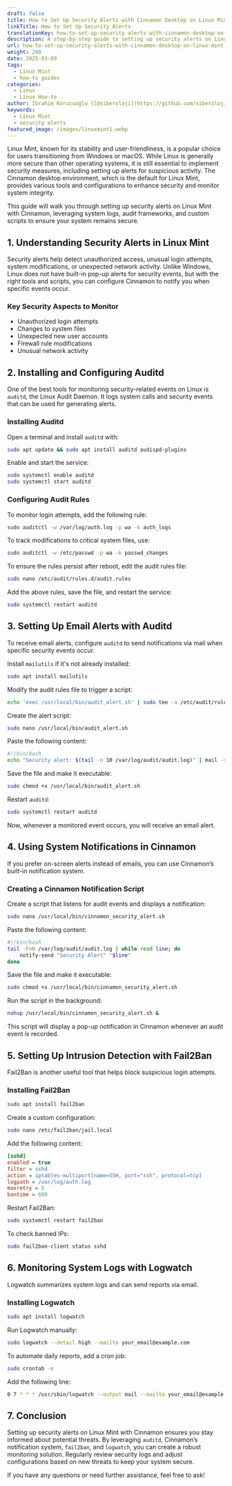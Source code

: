 ```yaml
---
draft: false
title: How to Set Up Security Alerts with Cinnamon Desktop on Linux Mint
linkTitle: How to Set Up Security Alerts
translationKey: how-to-set-up-security-alerts-with-cinnamon-desktop-on-linux-mint
description: A step-by-step guide to setting up security alerts on Linux Mint with Cinnamon, ensuring your system remains secure.
url: how-to-set-up-security-alerts-with-cinnamon-desktop-on-linux-mint
weight: 260
date: 2025-03-09
tags:
  - Linux Mint
  - how-to guides
categories:
  - Linux
  - Linux How-to
author: İbrahim Korucuoğlu ([@siberoloji](https://github.com/siberoloji))
keywords:
  - Linux Mint
  - security alerts
featured_image: /images/linuxmint1.webp
---
```

Linux Mint, known for its stability and user-friendliness, is a popular choice for users transitioning from Windows or macOS. While Linux is generally more secure than other operating systems, it is still essential to implement security measures, including setting up alerts for suspicious activity. The Cinnamon desktop environment, which is the default for Linux Mint, provides various tools and configurations to enhance security and monitor system integrity.

This guide will walk you through setting up security alerts on Linux Mint with Cinnamon, leveraging system logs, audit frameworks, and custom scripts to ensure your system remains secure.

## 1. Understanding Security Alerts in Linux Mint

Security alerts help detect unauthorized access, unusual login attempts, system modifications, or unexpected network activity. Unlike Windows, Linux does not have built-in pop-up alerts for security events, but with the right tools and scripts, you can configure Cinnamon to notify you when specific events occur.

### Key Security Aspects to Monitor

- Unauthorized login attempts
- Changes to system files
- Unexpected new user accounts
- Firewall rule modifications
- Unusual network activity

## 2. Installing and Configuring Auditd

One of the best tools for monitoring security-related events on Linux is `auditd`, the Linux Audit Daemon. It logs system calls and security events that can be used for generating alerts.

### Installing Auditd

Open a terminal and install `auditd` with:

```bash
sudo apt update && sudo apt install auditd audispd-plugins
```

Enable and start the service:

```bash
sudo systemctl enable auditd
sudo systemctl start auditd
```

### Configuring Audit Rules

To monitor login attempts, add the following rule:

```bash
sudo auditctl -w /var/log/auth.log -p wa -k auth_logs
```

To track modifications to critical system files, use:

```bash
sudo auditctl -w /etc/passwd -p wa -k passwd_changes
```

To ensure the rules persist after reboot, edit the audit rules file:

```bash
sudo nano /etc/audit/rules.d/audit.rules
```

Add the above rules, save the file, and restart the service:

```bash
sudo systemctl restart auditd
```

## 3. Setting Up Email Alerts with Auditd

To receive email alerts, configure `auditd` to send notifications via mail when specific security events occur.

Install `mailutils` if it's not already installed:

```bash
sudo apt install mailutils
```

Modify the audit rules file to trigger a script:

```bash
echo 'exec /usr/local/bin/audit_alert.sh' | sudo tee -a /etc/audit/rules.d/audit.rules
```

Create the alert script:

```bash
sudo nano /usr/local/bin/audit_alert.sh
```

Paste the following content:

```bash
#!/bin/bash
echo "Security alert: $(tail -n 10 /var/log/audit/audit.log)" | mail -s "Linux Mint Security Alert" your_email@example.com
```

Save the file and make it executable:

```bash
sudo chmod +x /usr/local/bin/audit_alert.sh
```

Restart `auditd`:

```bash
sudo systemctl restart auditd
```

Now, whenever a monitored event occurs, you will receive an email alert.

## 4. Using System Notifications in Cinnamon

If you prefer on-screen alerts instead of emails, you can use Cinnamon’s built-in notification system.

### Creating a Cinnamon Notification Script

Create a script that listens for audit events and displays a notification:

```bash
sudo nano /usr/local/bin/cinnamon_security_alert.sh
```

Paste the following content:

```bash
#!/bin/bash
tail -Fn0 /var/log/audit/audit.log | while read line; do
    notify-send "Security Alert" "$line"
done
```

Save the file and make it executable:

```bash
sudo chmod +x /usr/local/bin/cinnamon_security_alert.sh
```

Run the script in the background:

```bash
nohup /usr/local/bin/cinnamon_security_alert.sh &
```

This script will display a pop-up notification in Cinnamon whenever an audit event is recorded.

## 5. Setting Up Intrusion Detection with Fail2Ban

Fail2Ban is another useful tool that helps block suspicious login attempts.

### Installing Fail2Ban

```bash
sudo apt install fail2ban
```

Create a custom configuration:

```bash
sudo nano /etc/fail2ban/jail.local
```

Add the following content:

```ini
[sshd]
enabled = true
filter = sshd
action = iptables-multiport[name=SSH, port="ssh", protocol=tcp]
logpath = /var/log/auth.log
maxretry = 5
bantime = 600
```

Restart Fail2Ban:

```bash
sudo systemctl restart fail2ban
```

To check banned IPs:

```bash
sudo fail2ban-client status sshd
```

## 6. Monitoring System Logs with Logwatch

Logwatch summarizes system logs and can send reports via email.

### Installing Logwatch

```bash
sudo apt install logwatch
```

Run Logwatch manually:

```bash
sudo logwatch --detail high --mailto your_email@example.com
```

To automate daily reports, add a cron job:

```bash
sudo crontab -e
```

Add the following line:

```bash
0 7 * * * /usr/sbin/logwatch --output mail --mailto your_email@example.com --detail high
```

## 7. Conclusion

Setting up security alerts on Linux Mint with Cinnamon ensures you stay informed about potential threats. By leveraging `auditd`, Cinnamon’s notification system, `fail2ban`, and `logwatch`, you can create a robust monitoring solution. Regularly review security logs and adjust configurations based on new threats to keep your system secure.

If you have any questions or need further assistance, feel free to ask!
